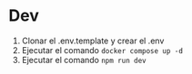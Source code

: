 
# Dev

1. Clonar el .env.template y crear el .env
2. Ejecutar el comando ```docker compose up -d```
3. Ejecutar el comando ```npm run dev```